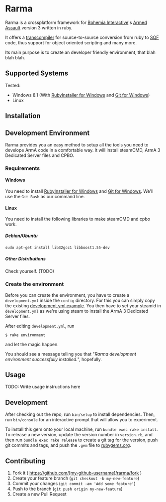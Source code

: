 # Rarma

Rarma is a crossplatform framework for [Bohemia Interactive](https://www.bistudio.com/)'s [Armed Assault](http://arma3.com/) version 3 written in ruby.

It offers a [transcompiler](http://en.wikipedia.org/wiki/Source-to-source_compiler) for source-to-source conversion from ruby to [SQF](https://community.bistudio.com/wiki/ArmA:_Introduction_to_Scripting) code, thus support for object oriented scripting and many more.

Its main purpose is to create an developer friendly environment, that blah blah blah.

## Supported Systems

Tested:
  - Windows 8.1 (With [RubyInstaller for Windows](http://rubyinstaller.org/) and [Git for Windows](https://msysgit.github.io/))
  - Linux

## Installation



## Development Environment

Rarma provides you an easy method to setup all the tools you need to develope ArmA code in a comfortable way. It will install steamCMD, ArmA 3 Dedicated Server files and CPBO.

### Requirements

#### Windows

You need to install [RubyInstaller for Windows](http://rubyinstaller.org/) and [Git for Windows](https://msysgit.github.io/). We'll use the ```Git Bash``` as our command line.

#### Linux

You need to install the following libraries to make steamCMD and cpbo work.

##### Debian/Ubuntu

```
sudo apt-get install lib32gcc1 libboost1.55-dev
```

##### Other Distributions

Check yourself. (TODO)

### Create the environment

Before you can create the environment, you have to create a ```development.yml``` inside the ```config``` directory. For this you can simply copy the existing [development.yml.example](config/development.yml.example). You then have to set your steamid in ```development.yml``` as we're using steam to install the ArmA 3 Dedicated Server files.

After editing ```development.yml```, run

```
$ rake environment
```

and let the magic happen.

You should see a message telling you that "*Rarma development environment successfully installed.*", hopefully.

## Usage

TODO: Write usage instructions here

## Development

After checking out the repo, run `bin/setup` to install dependencies. Then, run `bin/console` for an interactive prompt that will allow you to experiment.

To install this gem onto your local machine, run `bundle exec rake install`. To release a new version, update the version number in `version.rb`, and then run `bundle exec rake release` to create a git tag for the version, push git commits and tags, and push the `.gem` file to [rubygems.org](https://rubygems.org).

## Contributing

1. Fork it ( https://github.com/[my-github-username]/rarma/fork )
2. Create your feature branch (`git checkout -b my-new-feature`)
3. Commit your changes (`git commit -am 'Add some feature'`)
4. Push to the branch (`git push origin my-new-feature`)
5. Create a new Pull Request
